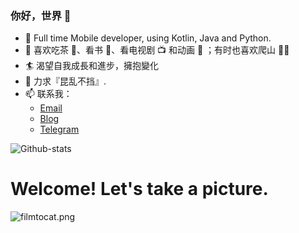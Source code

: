 ### 你好，世界 👋

- 🔭 Full time Mobile developer, using Kotlin, Java and Python.
- 🌱 喜欢吃茶 🍵、看书 📖、看电视剧 📺 和动画 🦄️ ；有时也喜欢爬山 🧗‍♂️
- 🏄 渴望自我成長和進步，擁抱變化
- 🧠 力求『昆乱不挡』.
- 📫 联系我：
  - [Email](mailto:rosuh@qq.com)
  - [Blog](https://blog.rosuh.me)
  - [Telegram](http://t.me/rosuh)

![Github-stats](https://github-readme-stats.vercel.app/api?username=rosuh&show_icons=true)

# Welcome! Let's take a picture. 
![filmtocat.png](https://i.loli.net/2020/07/10/a23Uo1Du8PdXMqC.png)
